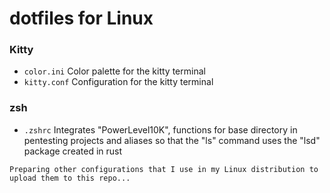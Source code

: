 # **dotfiles for Linux**

### **Kitty**

- `color.ini` Color palette for the kitty terminal
- `kitty.conf` Configuration for the kitty terminal

### **zsh**

- `.zshrc` Integrates "PowerLevel10K", functions for base directory in pentesting projects and aliases so that the "ls" command uses the "lsd" package created in rust

`Preparing other configurations that I use in my Linux distribution to upload them to this repo...`
